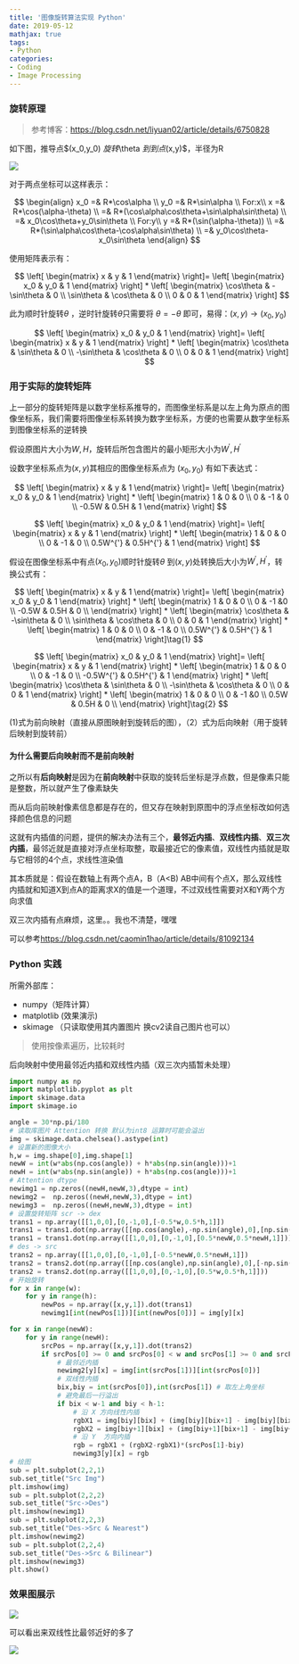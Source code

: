 ```yaml
---
title: '图像旋转算法实现 Python'
date: 2019-05-12
mathjax: true
tags:
- Python
categories:
- Coding
- Image Processing
---
```


### 旋转原理

> 参考博客：<https://blog.csdn.net/liyuan02/article/details/6750828>

<!-- more -->

如下图，推导点$(x_0,y_0) $旋转$\theta $到到点$(x,y)$，半径为R

![](/assets/ArticleImg/2019/ImgRotation_1.png)

对于两点坐标可以这样表示：

$$
\begin{align}
x_0 =& R*\cos\alpha \\
y_0 =& R*\sin\alpha \\
For:x\\
x =& R*\cos(\alpha-\theta) \\
=& R*(\cos\alpha\cos\theta+\sin\alpha\sin\theta) \\
=& x_0\cos\theta+y_0\sin\theta \\
For:y\\
y =& R*(\sin(\alpha-\theta)) \\
=& R*(\sin\alpha\cos\theta-\cos\alpha\sin\theta) \\
=& y_0\cos\theta-x_0\sin\theta
\end{align}
$$

使用矩阵表示有：

$$
\left[
\begin{matrix}
x & y & 1
\end{matrix} \right]=
\left[
\begin{matrix}
x_0 & y_0 & 1
\end{matrix} \right]
*
\left[
\begin{matrix}
\cos\theta & -\sin\theta & 0 \\
\sin\theta & \cos\theta & 0 \\
0 & 0 & 1
\end{matrix} \right]
$$

此为顺时针旋转$\theta$ ，逆时针旋转$\theta$只需要将 $\theta=-\theta$ 即可，易得：$(x,y)\rightarrow(x_0,y_0)$

$$
\left[
\begin{matrix}
x_0 & y_0 & 1
\end{matrix} \right]=
\left[
\begin{matrix}
x & y & 1
\end{matrix} \right]
*
\left[
\begin{matrix}
\cos\theta & \sin\theta & 0 \\
-\sin\theta & \cos\theta & 0 \\
0 & 0 & 1
\end{matrix} \right]
$$

### 用于实际的旋转矩阵

上一部分的旋转矩阵是以数字坐标系推导的，而图像坐标系是以左上角为原点的图像坐标系，我们需要将图像坐标系转换为数字坐标系，方便的也需要从数字坐标系到图像坐标系的逆转换

假设原图片大小为$W,H$，旋转后所包含图片的最小矩形大小为$W^{'},H^{'}$

设数字坐标系点为$(x,y)$其相应的图像坐标系点为 $(x_0,y_0)$ 有如下表达式：

$$
\left[
\begin{matrix}
x & y & 1
\end{matrix} \right]=
\left[
\begin{matrix}
x_0 & y_0 & 1
\end{matrix} \right]
*
\left[
\begin{matrix}
1 & 0 & 0 \\
0 & -1 & 0 \\
-0.5W & 0.5H & 1
\end{matrix} \right]
$$

$$
\left[
\begin{matrix}
x_0 & y_0 & 1
\end{matrix} \right]=
\left[
\begin{matrix}
x & y & 1
\end{matrix} \right]
*
\left[
\begin{matrix}
1 & 0 & 0 \\
0 & -1 & 0 \\
0.5W^{'} & 0.5H^{'} & 1
\end{matrix} \right]
$$

假设在图像坐标系中有点$(x_0,y_0)$顺时针旋转$\theta$ 到$(x,y)$处转换后大小为$W^{'},H^{'}$，转换公式有：

$$
\left[
\begin{matrix}
x & y & 1
\end{matrix}
\right]=
\left[
\begin{matrix}
x_0 & y_0 & 1
\end{matrix}
\right]
*
\left[
\begin{matrix}
1 & 0 & 0 \\
0 & -1 &0 \\
-0.5W & 0.5H & 0 \\
\end{matrix}
\right]
*
\left[
\begin{matrix}
\cos\theta & -\sin\theta & 0 \\
\sin\theta & \cos\theta & 0 \\
0 & 0 & 1
\end{matrix} \right]
*
\left[
\begin{matrix}
1 & 0 & 0 \\
0 & -1 & 0 \\
0.5W^{'} & 0.5H^{'} & 1
\end{matrix} \right]\tag{1}
$$

$$
\left[
\begin{matrix}
x_0 & y_0 & 1
\end{matrix}
\right]=
\left[
\begin{matrix}
x & y & 1
\end{matrix}
\right]
*
\left[
\begin{matrix}
1 & 0 & 0 \\
0 & -1 & 0 \\
-0.5W^{'} & 0.5H^{'} & 1
\end{matrix} \right]
*
\left[
\begin{matrix}
\cos\theta & \sin\theta & 0 \\
-\sin\theta & \cos\theta & 0 \\
0 & 0 & 1
\end{matrix} \right]
*
\left[
\begin{matrix}
1 & 0 & 0 \\
0 & -1 &0 \\
0.5W & 0.5H & 0 \\
\end{matrix}
\right]\tag{2}
$$

(1)式为前向映射（直接从原图映射到旋转后的图），（2）式为后向映射（用于旋转后映射到旋转前）

#### 为什么需要后向映射而不是前向映射

之所以有**后向映射**是因为在**前向映射**中获取的旋转后坐标是浮点数，但是像素只能是整数，所以就产生了像素缺失

而从后向前映射像素信息都是存在的，但又存在映射到原图中的浮点坐标改如何选择颜色信息的问题

这就有内插值的问题，提供的解决办法有三个，**最邻近内插**、**双线性内插**、**双三次内插**，最邻近就是直接对浮点坐标取整，取最接近它的像素值，双线性内插就是取与它相邻的4个点，求线性渲染值

其本质就是：假设在数轴上有两个点A，B（A<B) AB中间有个点X，那么双线性内插就和知道X到点A的距离求X的值是一个道理，不过双线性需要对X和Y两个方向求值

双三次内插有点麻烦，这里。。我也不清楚，嘿嘿

可以参考<https://blog.csdn.net/caomin1hao/article/details/81092134>

###  Python 实践

所需外部库：

- numpy（矩阵计算）
- matplotlib (效果演示)
- skimage （只读取使用其内置图片 换cv2读自己图片也可以）

> 使用按像素遍历，比较耗时

后向映射中使用最邻近内插和双线性内插（双三次内插暂未处理）

```python
import numpy as np
import matplotlib.pyplot as plt
import skimage.data
import skimage.io

angle = 30*np.pi/180
# 读取库图片 Attention 转换 默认为int8 运算时可能会溢出
img = skimage.data.chelsea().astype(int)
# 设置新的图像大小
h,w = img.shape[0],img.shape[1]
newW = int(w*abs(np.cos(angle)) + h*abs(np.sin(angle)))+1
newH = int(w*abs(np.sin(angle)) + h*abs(np.cos(angle)))+1
# Attention dtype
newimg1 = np.zeros((newH,newW,3),dtype = int)
newimg2 =  np.zeros((newH,newW,3),dtype = int)
newimg3 =  np.zeros((newH,newW,3),dtype = int)
# 设置旋转矩阵 scr -> dex
trans1 = np.array([[1,0,0],[0,-1,0],[-0.5*w,0.5*h,1]])
trans1 = trans1.dot(np.array([[np.cos(angle),-np.sin(angle),0],[np.sin(angle),np.cos(angle),0],[0,0,1]]))
trans1 = trans1.dot(np.array([[1,0,0],[0,-1,0],[0.5*newW,0.5*newH,1]]))
# des -> src
trans2 = np.array([[1,0,0],[0,-1,0],[-0.5*newW,0.5*newH,1]])
trans2 = trans2.dot(np.array([[np.cos(angle),np.sin(angle),0],[-np.sin(angle),np.cos(angle),0],[0,0,1]]))
trans2 = trans2.dot(np.array([[1,0,0],[0,-1,0],[0.5*w,0.5*h,1]]))
# 开始旋转
for x in range(w):
    for y in range(h):
        newPos = np.array([x,y,1]).dot(trans1)
        newimg1[int(newPos[1])][int(newPos[0])] = img[y][x]

for x in range(newW):
    for y in range(newH):
        srcPos = np.array([x,y,1]).dot(trans2)
        if srcPos[0] >= 0 and srcPos[0] < w and srcPos[1] >= 0 and srcPos[1] < h:
            # 最邻近内插
            newimg2[y][x] = img[int(srcPos[1])][int(srcPos[0])]
            # 双线性内插
            bix,biy = int(srcPos[0]),int(srcPos[1]) # 取左上角坐标
            # 避免最后一行溢出
            if bix < w-1 and biy < h-1:
                # 沿 X 方向线性内插
                rgbX1 = img[biy][bix] + (img[biy][bix+1] - img[biy][bix])*(srcPos[0]-bix)
                rgbX2 = img[biy+1][bix] + (img[biy+1][bix+1] - img[biy+1][bix])*(srcPos[0]-bix)
                # 沿 Y  方向内插
                rgb = rgbX1 + (rgbX2-rgbX1)*(srcPos[1]-biy)
                newimg3[y][x] = rgb
# 绘图
sub = plt.subplot(2,2,1)
sub.set_title("Src Img")
plt.imshow(img)
sub = plt.subplot(2,2,2)
sub.set_title("Src->Des")
plt.imshow(newimg1)
sub = plt.subplot(2,2,3)
sub.set_title("Des->Src & Nearest")
plt.imshow(newimg2)
sub = plt.subplot(2,2,4)
sub.set_title("Des->Src & Bilinear")
plt.imshow(newimg3)
plt.show()
```

### 效果图展示

![](\assets\ArticleImg\2019\ImgRotation_2.png)

可以看出来双线性比最邻近好的多了

![](\assets\ArticleImg\2019\ImgRotation_3.png)

